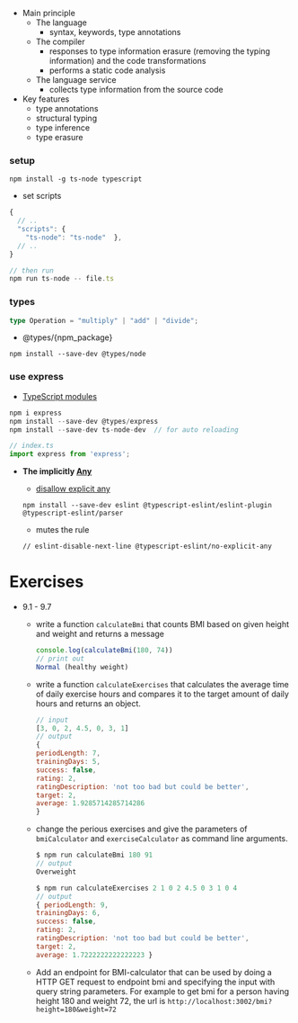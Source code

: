 - Main principle
  - The language
    - syntax, keywords, type annotations
  - The compiler
    - responses to type information erasure (removing the typing information) and the code transformations
    - performs a static code analysis
  - The language service
    - collects type information from the source code
- Key features
  - type annotations
  - structural typing
  - type inference
  - type erasure

### setup

```
npm install -g ts-node typescript
```

- set scripts

```js
{
  // ..
  "scripts": {
    "ts-node": "ts-node"  },
  // ..
}

// then run
npm run ts-node -- file.ts
```

### types

```ts
type Operation = "multiply" | "add" | "divide";
```

- @types/{npm_package}

```
npm install --save-dev @types/node
```

### use express

- [ TypeScript modules](https://www.typescriptlang.org/docs/handbook/modules.html)

```js
npm i express
npm install --save-dev @types/express
npm install --save-dev ts-node-dev  // for auto reloading

// index.ts
import express from 'express';
```

- **The implicitly [Any](https://www.typescriptlang.org/docs/handbook/basic-types.html#any)**

  - [disallow explicit any](https://github.com/typescript-eslint/typescript-eslint/blob/master/packages/eslint-plugin/docs/rules/no-explicit-any.md)

  ```
  npm install --save-dev eslint @typescript-eslint/eslint-plugin @typescript-eslint/parser
  ```

  - mutes the rule

  ```
  // eslint-disable-next-line @typescript-eslint/no-explicit-any
  ```

# Exercises

- 9.1 - 9.7

  - write a function `calculateBmi` that counts BMI based on given height and weight and returns a message

    ```js
    console.log(calculateBmi(180, 74))
    // print out
    Normal (healthy weight)
    ```

  - write a function `calculateExercises` that calculates the average time of daily exercise hours and compares it to the target amount of daily hours and returns an object.

    ```js
    // input
    [3, 0, 2, 4.5, 0, 3, 1]
    // output
    {
    periodLength: 7,
    trainingDays: 5,
    success: false,
    rating: 2,
    ratingDescription: 'not too bad but could be better',
    target: 2,
    average: 1.9285714285714286
    }
    ```

  - change the perious exercises and give the parameters of `bmiCalculator` and `exerciseCalculator` as command line arguments.

    ```js
    $ npm run calculateBmi 180 91
    // output
    Overweight

    $ npm run calculateExercises 2 1 0 2 4.5 0 3 1 0 4
    // output
    { periodLength: 9,
    trainingDays: 6,
    success: false,
    rating: 2,
    ratingDescription: 'not too bad but could be better',
    target: 2,
    average: 1.7222222222222223 }
    ```

  - Add an endpoint for BMI-calculator that can be used by doing a HTTP GET request to endpoint bmi and specifying the input with query string parameters. For example to get bmi for a person having height 180 and weight 72, the url is `http://localhost:3002/bmi?height=180&weight=72`
